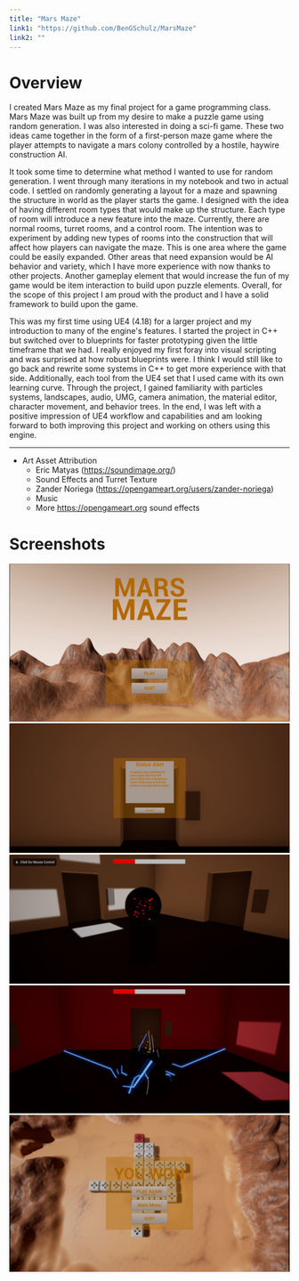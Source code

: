 ```yaml
---
title: "Mars Maze"
link1: "https://github.com/BenGSchulz/MarsMaze"
link2: ""
---
```


# Overview

I created Mars Maze as my final project for a game programming class. Mars Maze was built up from my desire to make a puzzle game using random generation. I was also interested in doing a sci-fi game. These two ideas came together in the form of a first-person maze game where the player attempts to navigate a mars colony controlled by a hostile, haywire construction AI. 

It took some time to determine what method I wanted to use for random generation. I went through many iterations in my notebook and two in actual code. I settled on randomly generating a layout for a maze and spawning the structure in world as the player starts the game. I designed with the idea of having different room types that would make up the structure. Each type of room will introduce a new feature into the maze. Currently, there are normal rooms, turret rooms, and a control room. The intention was to experiment by adding new types of rooms into the construction that will affect how players can navigate the maze. This is one area where the game could be easily expanded. Other areas that need expansion would be AI behavior and variety, which I have more experience with now thanks to other projects. Another gameplay element that would increase the fun of my game would be item interaction to build upon puzzle elements. Overall, for the scope of this project I am proud with the product and I have a solid framework to build upon the game. 

This was my first time using UE4 (4.18) for a larger project and my introduction to many of the engine's features. I started the project in C++ but switched over to blueprints for faster prototyping given the little timeframe that we had. I really enjoyed my first foray into visual scripting and was surprised at how robust blueprints were. I think I would still like to go back and rewrite some systems in C++ to get more experience with that side. Additionally, each tool from the UE4 set that I used came with its own learning curve. Through the project, I gained familiarity with particles systems, landscapes, audio, UMG, camera animation, the material editor, character movement, and behavior trees. In the end, I was left with a positive impression of UE4 workflow and capabilities and am looking forward to both improving this project and working on others using this engine.   

---
- Art Asset Attribution
    - Eric Matyas (https://soundimage.org/)
    -   Sound Effects and Turret Texture
    - Zander Noriega (https://opengameart.org/users/zander-noriega)
    -   Music
    - More https://opengameart.org sound effects

# Screenshots

![Screenshot 1](https://raw.githubusercontent.com/BenGSchulz/MarsMaze/master/images/MM1.JPG)
![Screenshot 2](https://raw.githubusercontent.com/BenGSchulz/MarsMaze/master/images/MM2.JPG)
![Screenshot 3](https://raw.githubusercontent.com/BenGSchulz/MarsMaze/master/images/MM3.JPG)
![Screenshot 4](https://raw.githubusercontent.com/BenGSchulz/MarsMaze/master/images/MM4.JPG)
![Screenshot 5](https://raw.githubusercontent.com/BenGSchulz/MarsMaze/master/images/MM5.JPG)